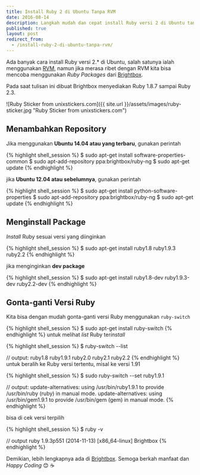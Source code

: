 ```yaml
---
title: Install Ruby 2 di Ubuntu Tanpa RVM
date: 2016-08-14
description: Langkah mudah dan cepat install Ruby versi 2 di Ubuntu tanpa ribet mengggunakan Ruby Version Manager. Ada banyak cara install Ruby versi 2.* di Ubuntu, salah satunya ialah menggunakan RVM.
published: true
layout: post
redirect_from:
  - /install-ruby-2-di-ubuntu-tanpa-rvm/
---
```


Ada banyak cara install Ruby versi 2.* di Ubuntu, salah satunya ialah menggunakan [RVM](https://rvm.io/ "RVM"), namun jika merasa ribet dengan RVM kita bisa mencoba menggunakan *Ruby Packages* dari [Brightbox](https://www.brightbox.com/docs/ruby/ubuntu/ "Brightbox").

Pada saat tulisan ini dibuat Brightbox menyediakan Ruby 1.8.7 sampai Ruby 2.3.

![Ruby Sticker from unixstickers.com]({{ site.url }}/assets/images/ruby-sticker.jpg "Ruby Sticker from unixstickers.com")

## Menambahkan Repository
Jika menggunakan **Ubuntu 14.04 atau yang terbaru**, gunakan perintah

{% highlight shell_session %}
$ sudo apt-get install software-properties-common
$ sudo apt-add-repository ppa:brightbox/ruby-ng
$ sudo apt-get update
{% endhighlight %}

jika **Ubuntu 12.04 atau sebelumnya**, gunakan perintah

{% highlight shell_session %}
$ sudo apt-get install python-software-properties
$ sudo apt-add-repository ppa:brightbox/ruby-ng
$ sudo apt-get update
{% endhighlight %}

## Menginstall Package
*Install* Ruby sesuai versi yang diinginkan

{% highlight shell_session %}
$ sudo apt-get install ruby1.8 ruby1.9.3 ruby2.2
{% endhighlight %}

jika menginginkan **dev package**

{% highlight shell_session %}
$ sudo apt-get install ruby1.8-dev ruby1.9.3-dev ruby2.2-dev
{% endhighlight %}

## Gonta-ganti Versi Ruby
Kita bisa dengan mudah gonta-ganti versi Ruby menggunakan `ruby-switch`

{% highlight shell_session %}
$ sudo apt-get install ruby-switch
{% endhighlight %}
untuk melihat *list* Ruby ter*install*

{% highlight shell_session %}
$ ruby-switch --list

// output:
ruby1.8
ruby1.9.1
ruby2.0
ruby2.1
ruby2.2
{% endhighlight %}
untuk beralih ke Ruby versi tertentu, misal ke versi 1.91

{% highlight shell_session %}
$ sudo ruby-switch --set ruby1.9.1

// output:
update-alternatives: using /usr/bin/ruby1.9.1 to provide /usr/bin/ruby (ruby) in manual mode.
update-alternatives: using /usr/bin/gem1.9.1 to provide /usr/bin/gem (gem) in manual mode.
{% endhighlight %}

bisa di cek versi terpilih

{% highlight shell_session %}
$ ruby -v

// output
ruby 1.9.3p551 (2014-11-13) [x86_64-linux] Brightbox
{% endhighlight %}

Demikian, lebih lengkapnya ada di [Brightbox](https://www.brightbox.com/docs/ruby/ubuntu/ "Brightbox"). Semoga berkah manfaat dan *Happy Coding* :blush: :coffee:
